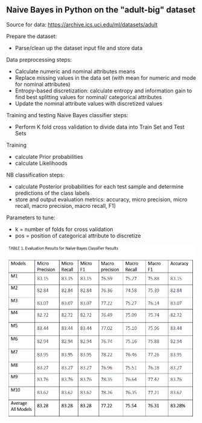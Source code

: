 ## Naive Bayes in Python on the "adult-big" dataset

Source for data: https://archive.ics.uci.edu/ml/datasets/adult

Prepare the dataset:

-  Parse/clean up the dataset input file and store data

Data preprocessing steps:

-  Calculate numeric and nominal attributes means
-  Replace missing values in the data set (with mean for numeric and mode for nominal attributes)
-  Entropy-based discretization:  calculate entropy and information gain to find best splitting values for nominal/ categorical attributes 
-  Update the nominal attribute values with discretized values
 
Training and testing Naive Bayes classifier steps:

-  Perform K fold cross validation to divide data into Train Set and Test Sets

Training
-	 calculate Prior probabilities
-	 calculate Likelihoods

NB classification steps:  
-	 calculate Posterior probabilities for each test sample and determine predictions of the class labels
-	 store and output evaluation metrics: accuracy, micro precision, micro recall, macro precision, macro recall, F1)

Parameters to tune: 
-  k = number of folds for cross validation
- pos = position of categorical attribute to discretize

 
 ![nb_results](screenshots/nb_results.png)
